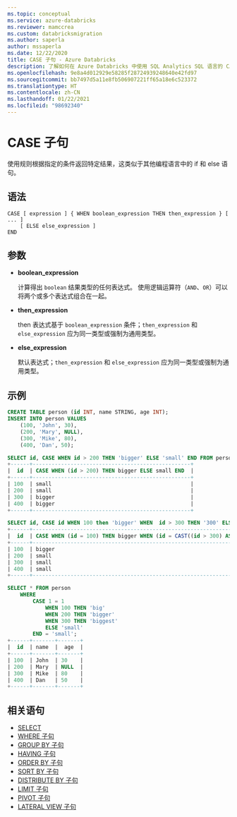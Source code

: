 ```yaml
---
ms.topic: conceptual
ms.service: azure-databricks
ms.reviewer: mamccrea
ms.custom: databricksmigration
ms.author: saperla
author: mssaperla
ms.date: 12/22/2020
title: CASE 子句 - Azure Databricks
description: 了解如何在 Azure Databricks 中使用 SQL Analytics SQL 语言的 CASE 语法。
ms.openlocfilehash: 9e8a4d012929e58285f28724939248640e42fd97
ms.sourcegitcommit: bb7497d5a11e8fb506907221ff65a18e6c523372
ms.translationtype: HT
ms.contentlocale: zh-CN
ms.lasthandoff: 01/22/2021
ms.locfileid: "98692340"
---
```

# <a name="case-clause"></a>CASE 子句

使用规则根据指定的条件返回特定结果，这类似于其他编程语言中的 if 和 else 语句。

## <a name="syntax"></a>语法

```
CASE [ expression ] { WHEN boolean_expression THEN then_expression } [ ... ]
    [ ELSE else_expression ]
END
```

## <a name="parameters"></a>参数

* **boolean_expression**

  计算得出 ``boolean`` 结果类型的任何表达式。 使用逻辑运算符（``AND``、``OR``）可以将两个或多个表达式组合在一起。

* **then_expression**

  then 表达式基于 ``boolean_expression`` 条件；``then_expression`` 和 ``else_expression`` 应为同一类型或强制为通用类型。

* **else_expression**

  默认表达式；``then_expression`` 和 ``else_expression`` 应为同一类型或强制为通用类型。

## <a name="examples"></a>示例

```sql
CREATE TABLE person (id INT, name STRING, age INT);
INSERT INTO person VALUES
    (100, 'John', 30),
    (200, 'Mary', NULL),
    (300, 'Mike', 80),
    (400, 'Dan', 50);

SELECT id, CASE WHEN id > 200 THEN 'bigger' ELSE 'small' END FROM person;
+------+--------------------------------------------------+
|  id  | CASE WHEN (id > 200) THEN bigger ELSE small END  |
+------+--------------------------------------------------+
| 100  | small                                            |
| 200  | small                                            |
| 300  | bigger                                           |
| 400  | bigger                                           |
+------+--------------------------------------------------+

SELECT id, CASE id WHEN 100 then 'bigger' WHEN  id > 300 THEN '300' ELSE 'small' END FROM person;
+------+-----------------------------------------------------------------------------------------------+
|  id  | CASE WHEN (id = 100) THEN bigger WHEN (id = CAST((id > 300) AS INT)) THEN 300 ELSE small END  |
+------+-----------------------------------------------------------------------------------------------+
| 100  | bigger                                                                                        |
| 200  | small                                                                                         |
| 300  | small                                                                                         |
| 400  | small                                                                                         |
+------+-----------------------------------------------------------------------------------------------+

SELECT * FROM person
    WHERE
        CASE 1 = 1
            WHEN 100 THEN 'big'
            WHEN 200 THEN 'bigger'
            WHEN 300 THEN 'biggest'
            ELSE 'small'
        END = 'small';
+------+-------+-------+
|  id  | name  |  age  |
+------+-------+-------+
| 100  | John  | 30    |
| 200  | Mary  | NULL  |
| 300  | Mike  | 80    |
| 400  | Dan   | 50    |
+------+-------+-------+
```

## <a name="related-statements"></a>相关语句

* [SELECT](sql-ref-syntax-qry-select.md)
* [WHERE 子句](sql-ref-syntax-qry-select-where.md)
* [GROUP BY 子句](sql-ref-syntax-qry-select-groupby.md)
* [HAVING 子句](sql-ref-syntax-qry-select-having.md)
* [ORDER BY 子句](sql-ref-syntax-qry-select-orderby.md)
* [SORT BY 子句](sql-ref-syntax-qry-select-sortby.md)
* [DISTRIBUTE BY 子句](sql-ref-syntax-qry-select-distributeby.md)
* [LIMIT 子句](sql-ref-syntax-qry-select-limit.md)
* [PIVOT 子句](sql-ref-syntax-qry-select-pivot.md)
* [LATERAL VIEW 子句](sql-ref-syntax-qry-select-lateral-view.md)
